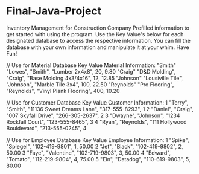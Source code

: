 # Final-Java-Project
Inventory Management for Construction Company
Prefilled information to get started with using the program. Use the Key Value's below for each designated database to access the respective information. You can fill the database with your own information and manipulate it at your whim. Have Fun!

  // Use for Material Database
      Key Value                       Material Information:
      "Smith"                 "Lowes", "Smith", "Lumber 2x4x8", 20, 9.80
      "Craig"                 "D&D Molding", "Craig", "Base Molding 4x3/4x16", 12, 12.85
      "Johnson"               "Lousiville Tile", "Johnson", "Marble Tile 3x4", 100, 22.50
      "Reynolds"              "Pro Flooring", "Reynolds", "Vinyl Plank Flooring", 400, 10.20
      
      
  // Use for Customer Database
      Key Value                       Customer Information:
          1                   "Terry", "Smith", "11136 Sweet Dreams Lane", "317-555-8293", 1
          2                   "Daniel", "Craig", "007 Skyfall Drive", "266-305-2637", 2
          3                   "Dwayne", "Johnson", "1234 Rockfall Court", "123-555-8465", 3
          4                   "Ryan", "Reynolds", "111 Hollywood Bouldevard", "213-555-0245", 4
       
  
  // Use for Employee Database
      Key Value                       Employee Information:
          1                   "Spike", "Spiegel", "102-419-9801", 1, 50.00
          2                   "Jet", "Black", "102-419-9802", 2, 50.00
          3                   "Faye", "Valentine", "102-719-9803", 3, 50.00
          4                   "Edward", "Tomato", "112-219-9804", 4, 75.00
          5                   "Ein", "Datadog", "110-619-9803", 5, 80.00
          
